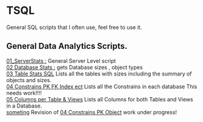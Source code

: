 # TSQL
General SQL scripts that I often use, feel free to use it.

## General Data Analytics Scripts. 
[01_ServerStats :](./01_ServerStats.sql) General Server Level script <br>
[02 Database Stats :](./02_DatabaseStats.sql) gets Database sizes , object types <br>
[03 Table Stats SQL](./03_TableStats.sql) Lists all the tables with sizes including the summary of objects and sizes.<br>
[04 Constrains PK FK Index ect](./04_Constraints%20PK,%20UK,%20FK.sql) Lists all the Constrains in each database This needs work!!!!<br>
[05 Columns per Table & Views](./05_TableColumns%20and%20ViewColumns.sql) Lists all Columns for both Tables and Views in a Database.<br>
[someting](./99_Z_Research%20Still%20not%20sure.sql)  Revision of [04 Constrains PK Object](./04_Constraints%20PK,%20UK,%20FK.sql)  work under progress!<br>
